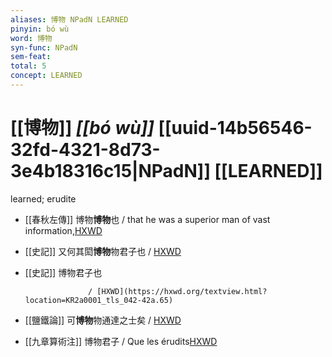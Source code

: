 ```yaml
---
aliases: 博物 NPadN LEARNED
pinyin: bó wù
word: 博物
syn-func: NPadN
sem-feat: 
total: 5
concept: LEARNED 
---
```

# [[博物]] *[[bó wù]]*  [[uuid-14b56546-32fd-4321-8d73-3e4b18316c15|NPadN]] [[LEARNED]]
learned; erudite
 - [[春秋左傳]] 博物**博物**也 / that he was a superior man of vast information,[HXWD](https://hxwd.org/textview.html?location=KR1e0001_tls_010-37a.4)
 - [[史記]] 又何其閎**博物**物君子也
                     / [HXWD](https://hxwd.org/textview.html?location=KR2a0001_tls_031-40a.13)
 - [[史記]] 博物君子也
                        
                     / [HXWD](https://hxwd.org/textview.html?location=KR2a0001_tls_042-42a.65)
 - [[鹽鐵論]] 可**博物**物通達之士矣 / [HXWD](https://hxwd.org/textview.html?location=KR3a0006_tls_010-41a.58)
 - [[九章算術注]] 博物君子 / Que les érudits[HXWD](https://hxwd.org/textview.html?location=KR3f0032_tls_001-p0015a-s20-seg1a)